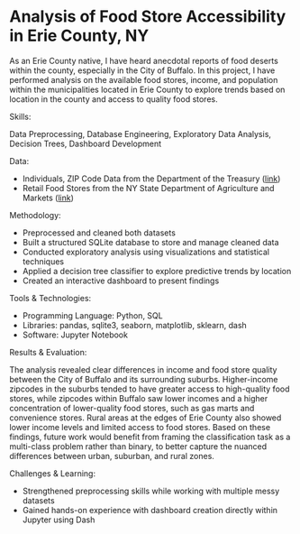 # Analysis of Food Store Accessibility in Erie County, NY

As an Erie County native, I have heard anecdotal reports of food deserts within the county, especially in the City of Buffalo. In this project, I have performed analysis on the available food stores, income, and population within the municipalities located in Erie County to explore trends based on location in the county and access to quality food stores.

Skills: 

Data Preprocessing, Database Engineering, Exploratory Data Analysis, Decision Trees, Dashboard Development

Data:
- Individuals, ZIP Code Data from the Department of the Treasury ([link](https://catalog.data.gov/dataset/zip-code-data ))
- Retail Food Stores from the NY State Department of Agriculture and Markets ([link](https://data.ny.gov/Economic-Development/Retail-Food-Stores/9a8c-vfzj/about_data))

Methodology:
- Preprocessed and cleaned both datasets
- Built a structured SQLite database to store and manage cleaned data
- Conducted exploratory analysis using visualizations and statistical techniques
- Applied a decision tree classifier to explore predictive trends by location
- Created an interactive dashboard to present findings

Tools & Technologies:
- Programming Language: Python, SQL
- Libraries: pandas, sqlite3, seaborn, matplotlib, sklearn, dash
- Software: Jupyter Notebook

Results & Evaluation:

The analysis revealed clear differences in income and food store quality between the City of Buffalo and its surrounding suburbs. Higher-income zipcodes in the suburbs tended to have greater access to high-quality food stores, while zipcodes within Buffalo saw lower incomes and a higher concentration of lower-quality food stores, such as gas marts and convenience stores. Rural areas at the edges of Erie County also showed lower income levels and limited access to food stores. Based on these findings, future work would benefit from framing the classification task as a multi-class problem rather than binary, to better capture the nuanced differences between urban, suburban, and rural zones.

Challenges & Learning:
- Strengthened preprocessing skills while working with multiple messy datasets
- Gained hands-on experience with dashboard creation directly within Jupyter using Dash
